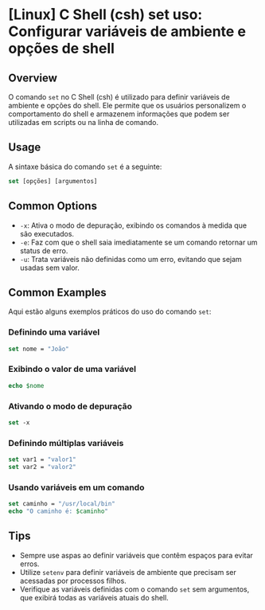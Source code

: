 # [Linux] C Shell (csh) set uso: Configurar variáveis de ambiente e opções de shell

## Overview
O comando `set` no C Shell (csh) é utilizado para definir variáveis de ambiente e opções do shell. Ele permite que os usuários personalizem o comportamento do shell e armazenem informações que podem ser utilizadas em scripts ou na linha de comando.

## Usage
A sintaxe básica do comando `set` é a seguinte:

```csh
set [opções] [argumentos]
```

## Common Options
- `-x`: Ativa o modo de depuração, exibindo os comandos à medida que são executados.
- `-e`: Faz com que o shell saia imediatamente se um comando retornar um status de erro.
- `-u`: Trata variáveis não definidas como um erro, evitando que sejam usadas sem valor.

## Common Examples
Aqui estão alguns exemplos práticos do uso do comando `set`:

### Definindo uma variável
```csh
set nome = "João"
```

### Exibindo o valor de uma variável
```csh
echo $nome
```

### Ativando o modo de depuração
```csh
set -x
```

### Definindo múltiplas variáveis
```csh
set var1 = "valor1"
set var2 = "valor2"
```

### Usando variáveis em um comando
```csh
set caminho = "/usr/local/bin"
echo "O caminho é: $caminho"
```

## Tips
- Sempre use aspas ao definir variáveis que contêm espaços para evitar erros.
- Utilize `setenv` para definir variáveis de ambiente que precisam ser acessadas por processos filhos.
- Verifique as variáveis definidas com o comando `set` sem argumentos, que exibirá todas as variáveis atuais do shell.